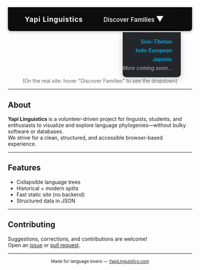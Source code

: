 <!-- TOP NAVIGATION BAR MOCKUP -->
<div align="center" style="margin-bottom: 0;">
  <table width="100%" style="background:#0d0d0d;color:#fff;border-radius:0 0 8px 8px;box-shadow:0 2px 8px #bbb;padding:0.7rem 1.5rem;max-width:100%;margin:auto;border-spacing:0;">
    <tr>
      <td align="left" style="font-weight:700;font-size:1.16rem;padding:0.5em 2em 0.5em 1.2em;letter-spacing:1px;">
        Yapi Linguistics
      </td>
      <td align="right" style="padding:0.5em 2em 0.5em 1.2em;">
        <span style="font-size:1.04rem;font-weight:500;cursor:pointer;position:relative;">
          Discover Families <span style="font-size:1.25em;">&#9660;</span>
        </span>
      </td>
    </tr>
  </table>
  <!-- Dropdown mockup (static for README) -->
  <div align="right" style="width:100%;max-width:1000px;margin:0 auto;">
    <ul style="margin:0.2em 2.2em 0 0;list-style:none;padding:10px 24px 10px 0;text-align:right;background:#23272c;display:inline-block;border-radius:0 0 10px 10px;box-shadow:0 6px 18px #0003;">
      <li style="margin:0.5em 0;"><a href="https://yapilinguistics.com/Sino-Tibetan/" style="color:#00bfff;text-decoration:none;font-weight:500;">Sino-Tibetan</a></li>
      <li style="margin:0.5em 0;"><a href="https://www.yapilinguistics.com/Indo-European/" style="color:#00bfff;text-decoration:none;font-weight:500;">Indo-European</a></li>
      <li style="margin:0.5em 0;"><a href="https://www.yapilinguistics.com/Japonic/" style="color:#00bfff;text-decoration:none;font-weight:500;">Japonic</a></li>
      <li style="margin:0.5em 0;"><em style="color:#bbb;">More coming soon…</em></li>
    </ul>
  </div>
  <div style="color:#666;font-size:0.99em;margin-top:2px;">
    (On the real site: hover "Discover Families" to see the dropdown)
  </div>
</div>

---

## About

**Yapi Linguistics** is a volunteer-driven project for linguists, students, and enthusiasts to visualize and explore language phylogenies—without bulky software or databases.  
We strive for a clean, structured, and accessible browser-based experience.

---

## Features

-  Collapsible language trees
-  Historical + modern splits
-  Fast static site (no backend)
-  Structured data in JSON

---

## Contributing

Suggestions, corrections, and contributions are welcome!  
Open an [issue](https://github.com/teydrin/YapiLinguistics/issues) or [pull request](https://github.com/teydrin/YapiLinguistics/pulls).

---

<div align="center">
  <sub>
    Made for language lovers — <a href="https://yapilinguistics.com">YapiLinguistics.com</a>
  </sub>
</div>




